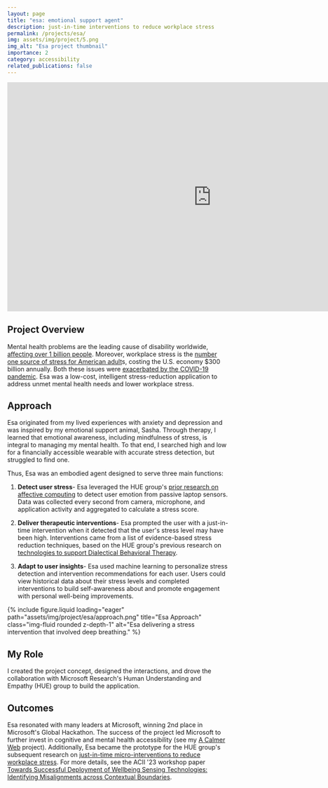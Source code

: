 ```yaml
---
layout: page
title: "esa: emotional support agent"
description: just-in-time interventions to reduce workplace stress
permalink: /projects/esa/
img: assets/img/project/5.png
img_alt: "Esa project thumbnail"
importance: 2
category: accessibility
related_publications: false
---
```

<div class="row">
    <div class="col-sm mt-3 mt-md-0">
        <div class="project-image">
            <iframe
                src="https://www.youtube.com/embed/1JuiYTbozD8"
                width="930"
                height="523.13"
                frameborder="0"
                allowfullscreen="true"
                title="Esa project pitch video">
            </iframe>
        </div>
    </div>
</div>

## Project Overview
Mental health problems are the leading cause of disability worldwide, <a href="https://pubmed.ncbi.nlm.nih.gov/30729322/" target="_blank">affecting over 1 billion people</a>. Moreover, workplace stress is the <a href="https://www.stress.org/workplace-stress" target="_blank">number one source of stress for American adult</a>s, costing the U.S. economy $300 billion annually. Both these issues were <a href="https://www.ncbi.nlm.nih.gov/pmc/articles/PMC7260522/" target="_blank">exacerbated by the COVID-19 pandemic</a>. Esa was a low-cost, intelligent stress-reduction application to address unmet mental health needs and lower workplace stress.

## Approach
Esa originated from my lived experiences with anxiety and depression and was inspired by my emotional support animal, Sasha. Through therapy, I learned that emotional awareness, including mindfulness of stress, is integral to managing my mental health. To that end, I searched high and low for a financially accessible wearable with accurate stress detection, but struggled to find one.

Thus, Esa was an embodied agent designed to serve three main functions: 

1. <strong>Detect user stress</strong>- Esa leveraged the HUE group's <a href= "https://arxiv.org/pdf/1903.12133.pdf" target="_blank">prior research on affective computing</a> to detect user emotion from passive laptop sensors. Data was collected every second from camera, microphone, and application activity and aggregated to calculate a stress score.

2. <strong>Deliver therapeutic interventions</strong>- Esa prompted the user with a just-in-time intervention when it detected that the user's stress level may have been high. Interventions came from a list of evidence-based stress reduction techniques, based on the HUE group's previous research on <a href="https://www.microsoft.com/en-us/research/uploads/prod/2018/03/pn3413-paper.pdf" target="_blank">technologies to support Dialectical Behavioral Therapy</a>.

3. <strong>Adapt to user insights</strong>- Esa used machine learning to personalize stress detection and intervention recommendations for each user. Users could view historical data about their stress levels and completed interventions to build self-awareness about and promote engagement with personal well-being improvements.
<div class="row">
    <div class="col-sm mt-3 mt-md-0">
        {% include figure.liquid loading="eager" path="assets/img/project/esa/approach.png" title="Esa Approach" class="img-fluid rounded z-depth-1" alt="Esa delivering a stress intervention that involved deep breathing." %}
    </div>
</div>

## My Role
I created the project concept, designed the interactions, and drove the collaboration with Microsoft Research's Human Understanding and Empathy (HUE) group to build the application.

## Outcomes
Esa resonated with many leaders at Microsoft, winning 2nd place in Microsoft's Global Hackathon. The success of the project led Microsoft to further invest in cognitive and mental health accessibility (see my <a href="/projects/calmerweb/" target="_blank">A Calmer Web</a> project). Additionally, Esa became the prototype for the HUE group's subsequent research on <a href="https://www.microsoft.com/en-us/research/uploads/prod/2022/10/Stress_Sensing_2022.pdf" target="_blank">just-in-time micro-interventions to reduce workplace stress</a>. For more details, see the ACII '23 workshop paper <a href="https://www.microsoft.com/en-us/research/uploads/prod/2023/10/ACII_2023_mWell__Challenges_of_Deploying_Wellbeing_Sensing.pdf" target="_blank">Towards Successful Deployment of Wellbeing Sensing Technologies: Identifying Misalignments across Contextual Boundaries</a>.
